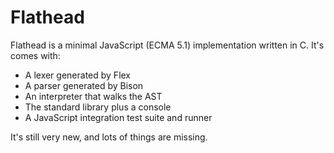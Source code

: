 Flathead
========

Flathead is a minimal JavaScript (ECMA 5.1) implementation written in C.
It's comes with:

* A lexer generated by Flex
* A parser generated by Bison
* An interpreter that walks the AST
* The standard library plus a console
* A JavaScript integration test suite and runner

It's still very new, and lots of things are missing.
